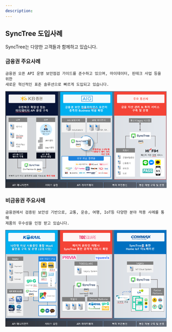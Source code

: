 ```yaml
---
description:
---
```


## SyncTree 도입사례

SyncTree는 다양한 고객들과 함께하고 있습니다.

### 금융권 주요사례

    금융권 오픈 API 운영 보안점검 가이드를 준수하고 있으며, 마이데이터, 핀테크 사업 등을 위한
    새로운 혁신적인 표준 솔루션으로 빠르게 도입되고 있습니다.

![](../assets/image%20%2846%29.png)

### 비금융권 주요사례

    금융권에서 검증된 보안성 기반으로, 교통, 운송, 여행, IoT등 다양한 분야 적용 사례를 통해
    제품의 우수성을 인정 받고 있습니다.

![](../assets/image%20%2845%29.png)
